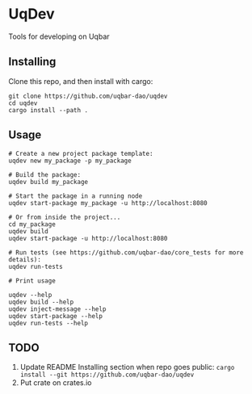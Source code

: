 # UqDev

Tools for developing on Uqbar

## Installing

Clone this repo, and then install with cargo:

```
git clone https://github.com/uqbar-dao/uqdev
cd uqdev
cargo install --path .
```

## Usage

```
# Create a new project package template:
uqdev new my_package -p my_package

# Build the package:
uqdev build my_package

# Start the package in a running node
uqdev start-package my_package -u http://localhost:8080

# Or from inside the project...
cd my_package
uqdev build
uqdev start-package -u http://localhost:8080

# Run tests (see https://github.com/uqbar-dao/core_tests for more details):
uqdev run-tests

# Print usage

uqdev --help
uqdev build --help
uqdev inject-message --help
uqdev start-package --help
uqdev run-tests --help
```

## TODO

1. Update README Installing section when repo goes public: `cargo install --git https://github.com/uqbar-dao/uqdev`
2. Put crate on crates.io
